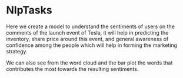 # NlpTasks

Here we create a model to understand the sentiments of users on the comments of the launch event of Tesla, it will help in predicting the inventory, share price around this event, and general awareness of confidence among the people which will help in forming the marketing strategy.

We can also see from the word cloud and the bar plot the words that contributes the most towards the resulting sentiments.
